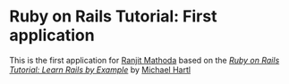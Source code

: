 # Ruby on Rails Tutorial: First application

This is the first application for [Ranjit Mathoda](http://mathoda.com) based on the [*Ruby on Rails Tutorial: Learn Rails by Example*](http://railstutorial.org) by [Michael Hartl](http://michaelhartl.com)
